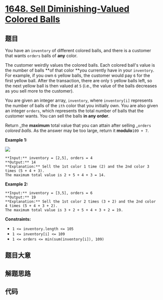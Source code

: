 # [1648. Sell Diminishing-Valued Colored Balls](https://leetcode.com/problems/sell-diminishing-valued-colored-balls)

## 题目

You have an `inventory` of different colored balls, and there is a customer
that wants `orders` balls of **any** color.

The customer weirdly values the colored balls. Each colored ball's value is
the number of balls **of that color  **you currently have in your `inventory`.
For example, if you own `6` yellow balls, the customer would pay `6` for the
first yellow ball. After the transaction, there are only `5` yellow balls
left, so the next yellow ball is then valued at `5` (i.e., the value of the
balls decreases as you sell more to the customer).

You are given an integer array, `inventory`, where `inventory[i]` represents
the number of balls of the `ith` color that you initially own. You are also
given an integer `orders`, which represents the total number of balls that the
customer wants. You can sell the balls **in any order**.

Return _the **maximum** total value that you can attain after selling
_`orders` _colored balls_. As the answer may be too large, return it
**modulo**`109 + 7`.



**Example 1:**

![](https://assets.leetcode.com/uploads/2020/11/05/jj.gif)

    
    
    **Input:** inventory = [2,5], orders = 4
    **Output:** 14
    **Explanation:** Sell the 1st color 1 time (2) and the 2nd color 3 times (5 + 4 + 3).
    The maximum total value is 2 + 5 + 4 + 3 = 14.
    

**Example 2:**

    
    
    **Input:** inventory = [3,5], orders = 6
    **Output:** 19
    **Explanation:** Sell the 1st color 2 times (3 + 2) and the 2nd color 4 times (5 + 4 + 3 + 2).
    The maximum total value is 3 + 2 + 5 + 4 + 3 + 2 = 19.
    



**Constraints:**

  * `1 <= inventory.length <= 105`
  * `1 <= inventory[i] <= 109`
  * `1 <= orders <= min(sum(inventory[i]), 109)`


## 题目大意

## 解题思路

## 代码

```javascript

```
